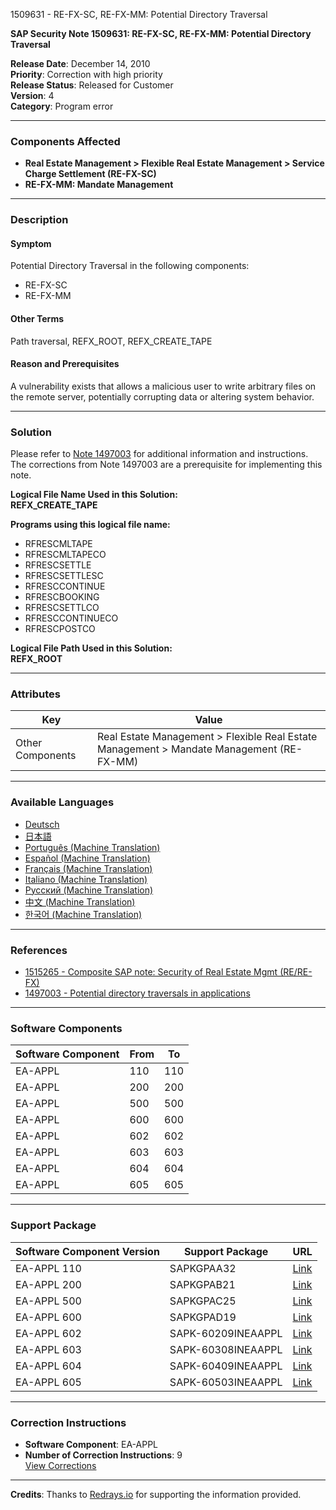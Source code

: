 1509631 - RE-FX-SC, RE-FX-MM: Potential Directory Traversal

**SAP Security Note 1509631: RE-FX-SC, RE-FX-MM: Potential Directory Traversal**

**Release Date**: December 14, 2010  
**Priority**: Correction with high priority  
**Release Status**: Released for Customer  
**Version**: 4  
**Category**: Program error

---

### **Components Affected**
- **Real Estate Management > Flexible Real Estate Management > Service Charge Settlement (RE-FX-SC)**
- **RE-FX-MM: Mandate Management**

---

### **Description**

#### **Symptom**
Potential Directory Traversal in the following components:
- RE-FX-SC
- RE-FX-MM

#### **Other Terms**
Path traversal, REFX_ROOT, REFX_CREATE_TAPE

#### **Reason and Prerequisites**
A vulnerability exists that allows a malicious user to write arbitrary files on the remote server, potentially corrupting data or altering system behavior.

---

### **Solution**
Please refer to [Note 1497003](https://me.sap.com/notes/1497003) for additional information and instructions. The corrections from Note 1497003 are a prerequisite for implementing this note.

**Logical File Name Used in this Solution:**  
**REFX_CREATE_TAPE**

**Programs using this logical file name:**
- RFRESCMLTAPE
- RFRESCMLTAPECO
- RFRESCSETTLE
- RFRESCSETTLESC
- RFRESCCONTINUE
- RFRESCBOOKING
- RFRESCSETTLCO
- RFRESCCONTINUECO
- RFRESCPOSTCO

**Logical File Path Used in this Solution:**  
**REFX_ROOT**

---

### **Attributes**
| **Key**             | **Value**                                                                                                   |
|---------------------|-------------------------------------------------------------------------------------------------------------|
| Other Components    | Real Estate Management > Flexible Real Estate Management > Mandate Management (RE-FX-MM)                    |

---

### **Available Languages**
- [Deutsch](https://me.sap.com/notes/0001509631/D)
- [日本語](https://me.sap.com/notes/0001509631/J)
- [Português (Machine Translation)](https://me.sap.com/notes/0001509631/P)
- [Español (Machine Translation)](https://me.sap.com/notes/0001509631/S)
- [Français (Machine Translation)](https://me.sap.com/notes/0001509631/F)
- [Italiano (Machine Translation)](https://me.sap.com/notes/0001509631/I)
- [Русский (Machine Translation)](https://me.sap.com/notes/0001509631/R)
- [中文 (Machine Translation)](https://me.sap.com/notes/0001509631/1)
- [한국어 (Machine Translation)](https://me.sap.com/notes/0001509631/3)

---

### **References**
- [1515265 - Composite SAP note: Security of Real Estate Mgmt (RE/RE-FX)](https://me.sap.com/notes/1515265)
- [1497003 - Potential directory traversals in applications](https://me.sap.com/notes/1497003)

---

### **Software Components**
| **Software Component** | **From** | **To** |
|------------------------|----------|--------|
| EA-APPL                | 110      | 110    |
| EA-APPL                | 200      | 200    |
| EA-APPL                | 500      | 500    |
| EA-APPL                | 600      | 600    |
| EA-APPL                | 602      | 602    |
| EA-APPL                | 603      | 603    |
| EA-APPL                | 604      | 604    |
| EA-APPL                | 605      | 605    |

---

### **Support Package**
| **Software Component Version** | **Support Package**            | **URL**                                |
|--------------------------------|--------------------------------|----------------------------------------|
| EA-APPL 110                    | SAPKGPAA32                     | [Link](https://me.sap.com/supportpackage/SAPKGPAA32) |
| EA-APPL 200                    | SAPKGPAB21                     | [Link](https://me.sap.com/supportpackage/SAPKGPAB21) |
| EA-APPL 500                    | SAPKGPAC25                     | [Link](https://me.sap.com/supportpackage/SAPKGPAC25) |
| EA-APPL 600                    | SAPKGPAD19                     | [Link](https://me.sap.com/supportpackage/SAPKGPAD19) |
| EA-APPL 602                    | SAPK-60209INEAAPPL             | [Link](https://me.sap.com/supportpackage/SAPK-60209INEAAPPL) |
| EA-APPL 603                    | SAPK-60308INEAAPPL             | [Link](https://me.sap.com/supportpackage/SAPK-60308INEAAPPL) |
| EA-APPL 604                    | SAPK-60409INEAAPPL             | [Link](https://me.sap.com/supportpackage/SAPK-60409INEAAPPL) |
| EA-APPL 605                    | SAPK-60503INEAAPPL             | [Link](https://me.sap.com/supportpackage/SAPK-60503INEAAPPL) |

---

### **Correction Instructions**
- **Software Component**: EA-APPL
- **Number of Correction Instructions**: 9  
  [View Corrections](https://me.sap.com/corrins/0001509631/229)

---

**Credits**: Thanks to [Redrays.io](https://redrays.io) for supporting the information provided.